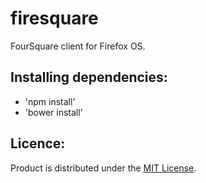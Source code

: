 firesquare
==========

FourSquare client for Firefox OS.

Installing dependencies:
-----------------------

* 'npm install'
* 'bower install'

Licence:
----------------------
Product is distributed under the [MIT License](LICENSE).
